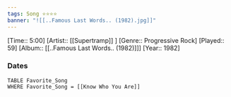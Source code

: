 ```yaml
---
tags: Song ⭐⭐⭐⭐ 
banner: "![[..Famous Last Words.. (1982).jpg]]"
---
```

[Time:: 5:00]
[Artist:: [[Supertramp]] ]
[Genre:: Progressive Rock]
[Played:: 59]
[Album:: [[..Famous Last Words.. (1982)]]]
[Year:: 1982]
### Dates
````dataview
TABLE Favorite_Song
WHERE Favorite_Song = [[Know Who You Are]]
````